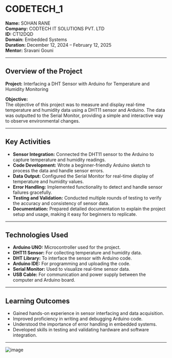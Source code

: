 # CODETECH_1  
**Name:** SOHAN RANE  
**Company:** CODTECH IT SOLUTIONS PVT. LTD  
**ID:** CT12DQD  
**Domain:** Embedded Systems  
**Duration:** December 12, 2024 – February 12, 2025  
**Mentor:** Sravani Gouni  

---

## Overview of the Project  
**Project:** Interfacing a DHT Sensor with Arduino for Temperature and Humidity Monitoring  

**Objective:**  
The objective of this project was to measure and display real-time temperature and humidity data using a DHT11 sensor and Arduino. The data was outputted to the Serial Monitor, providing a simple and interactive way to observe environmental changes.  

---

## Key Activities  
- **Sensor Integration:** Connected the DHT11 sensor to the Arduino to capture temperature and humidity readings.  
- **Code Development:** Wrote a beginner-friendly Arduino sketch to process the data and handle sensor errors.  
- **Data Output:** Configured the Serial Monitor for real-time display of temperature and humidity values.  
- **Error Handling:** Implemented functionality to detect and handle sensor failures gracefully.  
- **Testing and Validation:** Conducted multiple rounds of testing to verify the accuracy and consistency of sensor data.  
- **Documentation:** Prepared detailed documentation to explain the project setup and usage, making it easy for beginners to replicate.  

---

## Technologies Used  
- **Arduino UNO:** Microcontroller used for the project.  
- **DHT11 Sensor:** For collecting temperature and humidity data.  
- **DHT Library:** To interface the sensor with Arduino code.  
- **Arduino IDE:** For programming and uploading the code.  
- **Serial Monitor:** Used to visualize real-time sensor data.  
- **USB Cable:** For communication and power supply between the computer and Arduino board.  

---

## Learning Outcomes  
- Gained hands-on experience in sensor interfacing and data acquisition.  
- Improved proficiency in writing and debugging Arduino code.  
- Understood the importance of error handling in embedded systems.  
- Developed skills in testing and validating hardware and software integration.  

---  

![image](https://github.com/user-attachments/assets/7b95bc3f-c6ee-4316-afba-1b912227186e)
